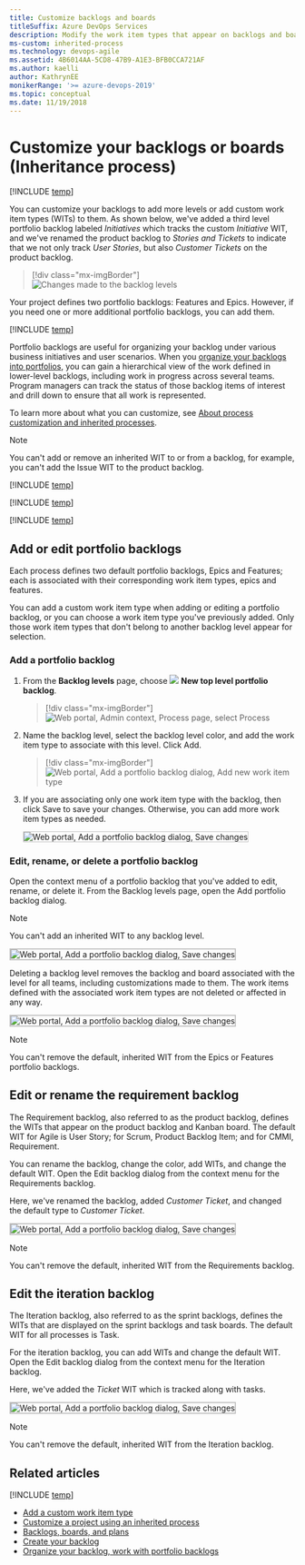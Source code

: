 ```yaml
---
title: Customize backlogs and boards 
titleSuffix: Azure DevOps Services 
description: Modify the work item types that appear on backlogs and boards, add portfolio backlogs for the Inheritance process model 
ms-custom: inherited-process
ms.technology: devops-agile
ms.assetid: 4B6014AA-5CD8-47B9-A1E3-BFB0CCA721AF  
ms.author: kaelli
author: KathrynEE
monikerRange: '>= azure-devops-2019'
ms.topic: conceptual
ms.date: 11/19/2018
---
```


# Customize your backlogs or boards (Inheritance process)

[!INCLUDE [temp](../../../boards/includes/version-vsts-plus-azdevserver-2019.md)]

You can customize your backlogs to add more levels or add custom work item types (WITs) to them. As shown below, we've added a third level portfolio backlog labeled _Initiatives_ which tracks the custom _Initiative_ WIT, and we've renamed the product backlog to _Stories and Tickets_ to indicate that we not only track _User Stories_, but also _Customer Tickets_ on the product backlog.

> [!div class="mx-imgBorder"]  
> ![Changes made to the backlog levels](media/process/portfolio-backlogs-modified.png)

Your project defines two portfolio backlogs: Features and Epics. However, if you need one or more additional portfolio backlogs, you can add them.

[!INCLUDE [temp](../includes/note-on-prem-link.md)]

Portfolio backlogs are useful for organizing your backlog under various business initiatives and user scenarios. When you [organize your backlogs into portfolios](../../../boards/backlogs/organize-backlog.md), you can gain a hierarchical view of the work defined in lower-level backlogs, including work in progress across several teams. Program managers can track the status of those backlog items of interest and drill down to ensure that all work is represented.

To learn more about what you can customize, see [About process customization and inherited processes](inheritance-process-model.md).

> [!NOTE]  
> You can't add or remove an inherited WIT to or from a backlog, for example, you can't add the Issue WIT to the product backlog.

[!INCLUDE [temp](../includes/process-prerequisites.md)]

[!INCLUDE [temp](../includes/open-process-admin-context-ts.md)]

[!INCLUDE [temp](../includes/automatic-update-project.md)]

<a id="portfolio-backlogs"> </a>

## Add or edit portfolio backlogs

Each process defines two default portfolio backlogs, Epics and Features; each is associated with their corresponding work item types, epics and features.

You can add a custom work item type when adding or editing a portfolio backlog, or you can choose a work item type you've previously added. Only those work item types that don't belong to another backlog level appear for selection.

<a id="add-portfolio-backlog"> </a>

### Add a portfolio backlog

1.  From the **Backlog levels** page, choose ![ ](../../../media/icons/blue-add-icon.png) **New top level portfolio backlog**.

    > [!div class="mx-imgBorder"]  
    > ![Web portal, Admin context, Process page, select Process](media/process/process-new-portfolio-backlog.png)

1.  Name the backlog level, select the backlog level color, and add the work item type to associate with this level. Click Add.

    > [!div class="mx-imgBorder"]  
    > ![Web portal, Add a portfolio backlog dialog, Add new work item type](media/process/process-add-portfolio-backlog-dialog.png)

1.  If you are associating only one work item type with the backlog, then click Save to save your changes. Otherwise, you can add more work item types as needed.

    <img src="media/process/process-add-portfolio-backlog-dialog-save.png" alt="Web portal, Add a portfolio backlog dialog, Save changes" style="border: 1px solid #C3C3C3;" />

<a id="edit-portfolio-backlog"> </a>

### Edit, rename, or delete a portfolio backlog

Open the context menu of a portfolio backlog that you've added to edit, rename, or delete it. From the Backlog levels page, open the Add portfolio backlog dialog.

> [!NOTE]  
> You can't add an inherited WIT to any backlog level.

<img src="media/process/process-portfolio-backlog-context-menu.png" alt="Web portal, Add a portfolio backlog dialog, Save changes" style="border: 2px solid #C3C3C3;" />

Deleting a backlog level removes the backlog and board associated with the level for all teams, including customizations made to them. The work items defined with the associated work item types are not deleted or affected in any way.

<img src="media/process/process-edit-portfolio-backlog-dialog.png" alt="Web portal, Add a portfolio backlog dialog, Save changes" style="border: 2px solid #C3C3C3;" />

> [!NOTE]  
> You can't remove the default, inherited WIT from the Epics or Features portfolio backlogs.

<a id="edit-product-backlog"> </a>

## Edit or rename the requirement backlog

The Requirement backlog, also referred to as the product backlog, defines the WITs that appear on the product backlog and Kanban board. The default WIT for Agile is User Story; for Scrum, Product Backlog Item; and for CMMI, Requirement.

You can rename the backlog, change the color, add WITs, and change the default WIT. Open the Edit backlog dialog from the context menu for the Requirements backlog.

Here, we've renamed the backlog, added _Customer Ticket_, and changed the default type to _Customer Ticket_.

<img src="media/process/process-edit-backlog-dialog-modified.png" alt="Web portal, Add a portfolio backlog dialog, Save changes" style="border: 2px solid #C3C3C3;" />

> [!NOTE]  
> You can't remove the default, inherited WIT from the Requirements backlog.

<a id="edit-iteration-backlog"> </a>

## Edit the iteration backlog

The Iteration backlog, also referred to as the sprint backlogs, defines the WITs that are displayed on the sprint backlogs and task boards. The default WIT for all processes is Task.

For the iteration backlog, you can add WITs and change the default WIT. Open the Edit backlog dialog from the context menu for the Iteration backlog.

Here, we've added the _Ticket_ WIT which is tracked along with tasks.

<img src="media/process/process-edit-iteration-backlog-dialog-modified.png" alt="Web portal, Add a portfolio backlog dialog, Save changes" style="border: 2px solid #C3C3C3;" />

> [!NOTE]  
> You can't remove the default, inherited WIT from the Iteration backlog.

## Related articles

[!INCLUDE [temp](../includes/note-audit-log-support-process.md)]

- [Add a custom work item type](add-custom-wit.md)
- [Customize a project using an inherited process](customize-process.md)
- [Backlogs, boards, and plans](../../../boards/backlogs/backlogs-boards-plans.md)
- [Create your backlog](../../../boards/backlogs/create-your-backlog.md)
- [Organize your backlog, work with portfolio backlogs](../../../boards/backlogs/organize-backlog.md)
